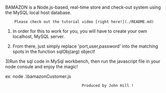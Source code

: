 BAMAZON is a Node.js-based, real-time store and check-out system using the MySQL local host database.

        Please check out the tutorial video [right here!](./README.md)

1)   In order for this to work for you, you will have to create your own localhost, MySQL server.

2) From there, just simply replace 'port,user,password'  into the matching spots in the function sqlObj(arg) object!

3)Run the sql code in MySql workbench, then run the javascript file in your node consule and enjoy the magic!

ex: node .\bamazonCustomer.js

                                      Produced by John Hill !